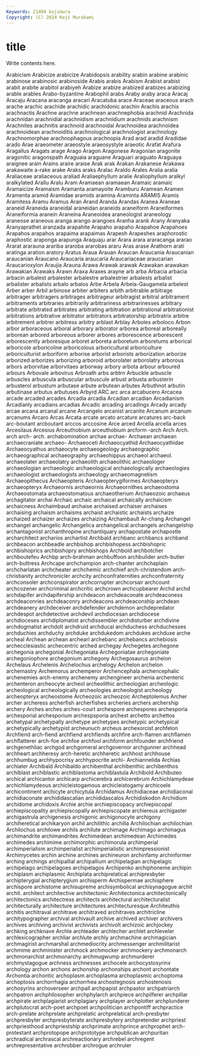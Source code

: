 ```yaml
---
Keywords: 21494 kojimura
Copyright: (C) 2024 Koji Murakami
---
```


# title

Write contents here.



Arabicism Arabicize arabicize
Arabidopsis arability arabin arabine arabinic arabinose arabinosic arabinoside Arabis arabis
Arabism Arabist arabist arabit arabite arabitol arabiyeh Arabize arabize arabized
arabizes arabizing arable arables Arabo-byzantine Arabophil arabs Araby araby araca
Aracaj Aracaju Aracana aracanga aracari Aracatuba arace Araceae araceous arach
arache arachic arachide arachidic arachidonic arachin Arachis arachis arachnactis Arachne
arachne arachnean arachnephobia arachnid Arachnida arachnidan arachnidial arachnidism arachnidium arachnids
arachnism Arachnites arachnitis arachnoid arachnoidal Arachnoidea arachnoidea arachnoidean arachnoiditis arachnological
arachnologist arachnology Arachnomorphae arachnophagous arachnopia Arad arad aradid Aradidae arado
Arae araeometer araeostyle araeosystyle araeotic Arafat Arafura Aragallus Aragats arage
Arago Aragon Aragonese Aragonian aragonite aragonitic aragonspath Araguaia araguane Araguari
araguato Araguaya araignee arain Arains araire araise Arak arak Arakan
Arakanese Arakawa arakawaite a-rake arake Araks araks Aralac Araldo Arales
Aralia aralia Araliaceae araliaceous araliad Araliaephyllum aralie Araliophyllum aralkyl aralkylated
Arallu Aralu Aram Aramaean aramaean Aramaic aramaic Aramaicize Aramaism Aramanta
aramayoite Aramburu Aramean Aramen Aramenta aramid Aramidae aramids aramina Araminta
ARAMIS Aramis Aramitess Aramu Aramus Aran Arand Aranda Arandas Aranea
Araneae araneid Araneida araneidal araneidan araneids araneiform Araneiformes Araneiformia aranein
Araneina Araneoidea araneologist araneology araneose araneous aranga arango arangoes Aranha
arank Arany Aranyaka Aranyaprathet aranzada arapahite Arapaho arapaho Arapahoe Arapahoes
Arapahos arapahos arapaima arapaimas Arapesh Arapeshes araphorostic araphostic araponga arapunga
Araquaju arar Arara arara araracanga ararao Ararat ararauna arariba araroba
ararobas araru Aras arase Arathorn arati aratinga aration aratory Aratus
Araua Arauan Araucan Araucania Araucanian araucanian Araucano Araucaria araucaria Araucariaceae
araucarian Araucarioxylon Araujia Arauna Arawa Arawak arawak Arawakan arawakan Arawakian
Arawaks Arawn Araxa Araxes arayne arb arba Arbacia arbacia arbacin
arbalest arbalester arbalestre arbalestrier arbalests arbalist arbalister arbalists arbalo arbalos
Arbe Arbela Arbela-Gaugamela arbelest Arber arber Arbil arbinose arbiter arbiters
arbith arbitrable arbitrage arbitrager arbitragers arbitrages arbitrageur arbitragist arbitral arbitrament
arbitraments arbitraries arbitrarily arbitrariness arbitrarinesses arbitrary arbitrate arbitrated arbitrates arbitrating
arbitration arbitrational arbitrationist arbitrations arbitrative arbitrator arbitrators arbitratorship arbitratrix arbitre
arbitrement arbitrer arbitress arbitry arblast Arblay Arboles arboloco Arbon arbor
arboraceous arboral arborary arborator arborea arboreal arboreally arborean arbored arboreous
arborer arbores arborescence arborescent arborescently arboresque arboret arboreta arboretum arboretums
arborical arboricole arboricoline arboricolous arboricultural arboriculture arboriculturist arboriform arborise arborist
arborists arborization arborize arborized arborizes arborizing arboroid arborolater arborolatry arborous
arbors arborvitae arborvitaes arborway arbory arbota arbour arboured arbours Arbovale
arbovirus Arbroath arbs arbtrn Arbuckle arbuscle arbuscles arbuscula arbuscular arbuscule
arbust arbusta arbusterin arbusterol arbustum arbutase arbute arbutean arbutes Arbuthnot
arbutin arbutinase arbutus arbutuses Arbyrd ARC arc arca arcabucero Arcacea
arcade arcaded arcades Arcadia arcadia Arcadian arcadian Arcadianism Arcadianly arcadians
arcadias Arcadic arcading arcadings Arcady arcady arcae arcana arcanal arcane
Arcangelo arcanist arcanite Arcanum arcanum arcanums Arcaro Arcas Arcata arcate
arcato arcature arcatures arc-back arc-boutant arcboutant arccos arccosine Arce arced
Arcella arcella arces Arcesilaus Arcesius Arceuthobium arceuthobium arcform -arch Arch
Arch. arch arch- arch. archabomination archae archae- Archaean archaean archaecraniate
archaeo- Archaeoceti Archaeocyathid Archaeocyathidae Archaeocyathus archaeocyte archaeogeology archaeographic archaeographical archaeography
archaeohippus archaeol archaeol. archaeolater archaeolatry archaeolith archaeolithic archaeologer archaeologian archaeologic
archaeological archaeologically archaeologies archaeologist archaeologists archaeology archaeomagnetism Archaeopithecus Archaeopteris Archaeopterygiformes
Archaeopteryx archaeopteryx Archaeornis archaeornis Archaeornithes archaeostoma Archaeostomata archaeostomatous archaeotherium Archaeozoic
archaeus archagitator archai Archaic archaic archaical archaically archaicism archaicness Archaimbaud
archaise archaised archaiser archaises archaising archaism archaisms archaist archaistic archaists
archaize archaized archaizer archaizes archaizing Archambault Ar-chang Archangel archangel archangelic
Archangelica archangelical archangels archangelship archantagonist archanthropine archantiquary archapostate archapostle archarchitect
archarios archartist Archbald archbanc archbancs archband archbeacon archbeadle archbishop archbishopess
archbishopric archbishoprics archbishopry archbishops Archbold archbotcher archboutefeu Archbp arch-brahman archbuffoon
archbuilder arch-butler arch-buttress Archcape archchampion arch-chanter archchaplain archcharlatan archcheater archchemic
archchief arch-christendom arch-christianity archchronicler archcity archconfraternities archconfraternity archconsoler archconspirator archcorrupter
archcorsair archcount archcozener archcriminal archcritic archcrown archcupbearer Archd archd archdapifer
archdapifership archdeacon archdeaconate archdeaconess archdeaconries archdeaconry archdeacons archdeaconship archdean archdeanery
archdeceiver archdefender archdemon archdepredator archdespot archdetective archdevil archdiocesan archdiocese archdioceses
archdiplomatist archdissembler archdisturber archdivine archdogmatist archdolt archdruid archducal archduchess archduchesses
archduchies archduchy archduke archdukedom archdukes archduxe arche archeal Archean archean
archearl archebanc archebancs archebiosis archecclesiastic archecentric arched archegay Archegetes archegone
archegonia archegonial Archegoniata Archegoniatae archegoniate archegoniophore archegonium archegony Archegosaurus archeion
Archelaus Archelenis Archelochus archelogy Archelon archelon archemastry Archemorus archemperor Archencephala
archencephalic archenemies arch-enemy archenemy archengineer archenia archenteric archenteron archeocyte archeol
archeolithic archeologian archeologic archeological archeologically archeologies archeologist archeology archeopteryx archeostome
Archeozoic archeozoic Archeptolemus Archer archer archeress archerfish archerfishes archeries archers
archership archery Arches arches arches-court archespore archespores archesporia archesporial archesporium
archespsporia archest archetto archettos archetypal archetypally archetype archetypes archetypic archetypical
archetypically archetypist archeunuch archeus archexorcist archfelon Archfiend arch-fiend archfiend archfiends
archfire arch-flamen archflamen archflatterer arch-foe archfoe archfool archform archfounder archfriend
archgenethliac archgod archgomeral archgovernor archgunner archhead archheart archheresy arch-heretic archheretic
archhost archhouse archhumbug archhypocrisy archhypocrite archi- Archiannelida Archias archiater Archibald
Archibaldo archibenthal archibenthic archibenthos archiblast archiblastic archiblastoma archiblastula Archibold Archibuteo
archical archicantor archicarp archicerebra archicerebrum Archichlamydeae archichlamydeous archicleistogamous archicleistogamy archicoele
archicontinent archicyte archicytula Archidamus Archidiaceae archidiaconal archidiaconate archididascalian archididascalos Archidiskodon
Archidium archidome archidoxis Archie archie archiepiscopacy archiepiscopal archiepiscopality archiepiscopally archiepiscopate
archiereus archigaster archigastrula archigenesis archigonic archigonocyte archigony archiheretical archikaryon archil
archilithic archilla Archilochian archilochian Archilochus archilowe archils archilute archimage Archimago
archimagus archimandrite archimandrites Archimedean archimedean Archimedes archimedes archimime archimorphic archimorula
archimperial archimperialism archimperialist archimperialistic archimpressionist Archimycetes archin archine archines archineuron
archinfamy archinformer arching archings archipallial archipallium archipelagian archipelagic archipelago archipelagoes
archipelagos Archipenko archiphoneme archipin archiplasm archiplasmic Archiplata archiprelatical archipresbyter archipterygial
archipterygium archisperm Archispermae archisphere archispore archistome archisupreme archisymbolical archisynagogue archit
archit. architect architective architectonic Architectonica architectonically architectonics architectress architects architectural
architecturalist architecturally architecture architectures architecturesque Architeuthis architis architraval architrave architraved
architraves architricline architypographer archival archivault archive archived archiver archivers archives
archiving archivist archivists archivolt archizoic archjockey archking archknave Archle archleader
archlecher archlet archleveler archlexicographer archliar archlute archly archmachine archmagician archmagirist
archmarshal archmediocrity archmessenger archmilitarist archmime archminister archmock archmocker archmockery archmonarch
archmonarchist archmonarchy archmugwump archmurderer archmystagogue archness archnesses archocele archocystosyrinx archology
archon archons archonship archonships archont archontate Archontia archontic archoplasm archoplasma
archoplasmic archoptoma archoptosis archorrhagia archorrhea archostegnosis archostenosis archosyrinx archoverseer archpall
archpapist archpastor archpatriarch archpatron archphilosopher archphylarch archpiece archpilferer archpillar archpirate
archplagiarist archplagiary archplayer archplotter archplunderer archplutocrat arch-poet archpoet archpolitician archpontiff
archpractice arch-prelate archprelate archprelatic archprelatical arch-presbyter archpresbyter archpresbyterate archpresbytery archpretender
archpriest archpriesthood archpriestship archprimate archprince archprophet arch-protestant archprotopope archprototype archpublican
archpuritan archradical archrascal archreactionary archrebel archregent archrepresentative archrobber archrogue archruler
